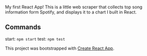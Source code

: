 My first React App! This is a little web scraper that collects top song information form Spotify, and displays it to a chart I built in React.

## Commands
  start: ``npm start``
  test: ``npm test``

This project was bootstrapped with [Create React App](https://github.com/facebookincubator/create-react-app).
